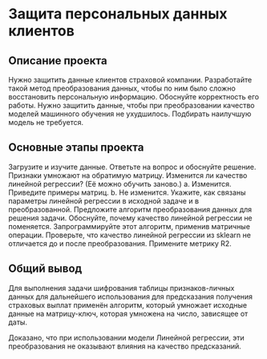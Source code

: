 # Защита персональных данных клиентов
## Описание проекта
Нужно защитить данные клиентов страховой компании. Разработайте такой метод преобразования данных, чтобы по ним было сложно восстановить персональную информацию. Обоснуйте корректность его работы.
Нужно защитить данные, чтобы при преобразовании качество моделей машинного обучения не ухудшилось. Подбирать наилучшую модель не требуется.
## Основные этапы проекта
Загрузите и изучите данные.
Ответьте на вопрос и обоснуйте решение. 
 Признаки умножают на обратимую матрицу. Изменится ли качество линейной регрессии? (Её можно обучить заново.)
 a. Изменится. Приведите примеры матриц.
 b. Не изменится. Укажите, как связаны параметры линейной регрессии в исходной задаче и в преобразованной.
Предложите алгоритм преобразования данных для решения задачи. Обоснуйте, почему качество линейной регрессии не поменяется.
Запрограммируйте этот алгоритм, применив матричные операции. Проверьте, что качество линейной регрессии из sklearn не отличается до и после преобразования. Примените метрику R2.

## Общий вывод

Для выполнения задачи шифрования таблицы признаков-личных данных для дальнейшего использования для предсказания получения страховых выплат применён алгоритм, который умножает исходные данные на матрицу-ключ, которая умножена на число, зависящее от даты.

Доказано, что при использовании модели Линейной регрессии, эти преобразования не оказывают влияния на качество предсказаний.
